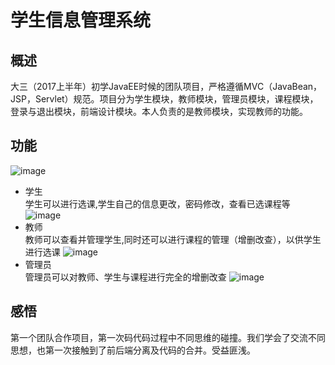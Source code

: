 # 学生信息管理系统 #
## 概述 ##
大三（2017上半年）初学JavaEE时候的团队项目，严格遵循MVC（JavaBean，JSP，Servlet）规范。项目分为学生模块，教师模块，管理员模块，课程模块，登录与退出模块，前端设计模块。本人负责的是教师模块，实现教师的功能。
## 功能 ##
 ![image](<https://github.com/poer44/StuManage/blob/master/raw/2.png?raw=true>)
- 学生</br>
学生可以进行选课,学生自己的信息更改，密码修改，查看已选课程等
 ![image](<https://github.com/poer44/StuManage/blob/master/raw/3.png?raw=true>)
- 教师</br>
教师可以查看并管理学生,同时还可以进行课程的管理（增删改查），以供学生进行选课
 ![image](<https://github.com/poer44/StuManage/blob/master/raw/4.png?raw=true>)
- 管理员</br>
管理员可以对教师、学生与课程进行完全的增删改查
 ![image](<https://github.com/poer44/StuManage/blob/master/raw/1.png?raw=true>)
## 感悟 ##
第一个团队合作项目，第一次码代码过程中不同思维的碰撞。我们学会了交流不同思想，也第一次接触到了前后端分离及代码的合并。受益匪浅。

